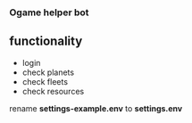 ### Ogame helper bot

## functionality

- login
- check planets
- check fleets
- check resources


rename **settings-example.env** to **settings.env**